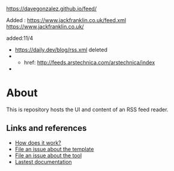 https://davegonzalez.github.io/feed/


Added :
https://www.jackfranklin.co.uk/feed.xml
https://www.jackfranklin.co.uk/

added:11/4
- https://daily.dev/blog/rss.xml
deleted
-  - href: http://feeds.arstechnica.com/arstechnica/index
-
# About

This is repository hosts the UI and content of an RSS feed reader.

## Links and references

- [How does it work?](https://github.com/osmoscraft/osmosfeed#osmosfeed)
- [File an issue about the template](https://github.com/osmoscraft/osmosfeed-template)
- [File an issue about the tool](https://github.com/osmoscraft/osmosfeed)
- [Lastest documentation](https://github.com/osmoscraft/osmosfeed)
